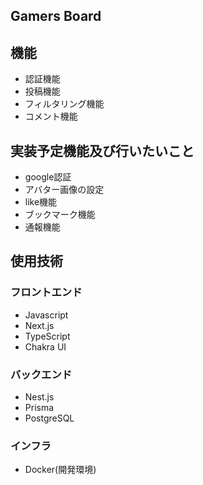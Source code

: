 ## Gamers Board

## 機能
- 認証機能
- 投稿機能
- フィルタリング機能
- コメント機能

## 実装予定機能及び行いたいこと
- google認証
- アバター画像の設定
- like機能
- ブックマーク機能
- 通報機能

## 使用技術
### フロントエンド
 - Javascript
 - Next.js
 - TypeScript
 - Chakra UI

### バックエンド
  - Nest.js
  - Prisma
  - PostgreSQL

### インフラ
  - Docker(開発環境)
